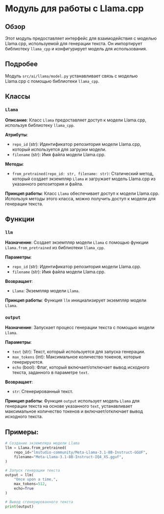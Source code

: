 # Модуль для работы с Llama.cpp

## Обзор

Этот модуль предоставляет интерфейс для взаимодействия с моделью Llama.cpp, используемой для генерации текста. Он импортирует библиотеку `llama_cpp` и конфигурирует модель для использования. 

## Подробее

Модуль `src/ai/llama/model.py` устанавливает связь с моделью Llama.cpp с помощью  библиотеки `llama_cpp`. 

## Классы

### `Llama`

**Описание**: Класс `Llama` предоставляет  доступ к модели Llama.cpp, используя библиотеку `llama_cpp`. 

**Атрибуты**:

* `repo_id` (str): Идентификатор репозитория модели Llama.cpp, который используется для загрузки модели.
* `filename` (str): Имя файла модели Llama.cpp.

**Методы**:

* `from_pretrained(repo_id: str, filename: str)`: Статический метод, который создает экземпляр `Llama` и загружает модель Llama.cpp из указанного репозитория и файла.

**Принцип работы**:
Класс `Llama` обеспечивает доступ к модели Llama.cpp. Используя методы этого класса, можно получить доступ к модели для  генерации текста.

## Функции

### `llm`

**Назначение**:  Создает экземпляр модели `Llama` с помощью функции `Llama.from_pretrained`  из библиотеки `llama_cpp`.

**Параметры**:

* `repo_id` (str): Идентификатор репозитория модели Llama.cpp.
* `filename` (str): Имя файла модели Llama.cpp.

**Возвращает**:
* `Llama`:  Экземпляр модели `Llama`.

**Принцип работы**:
Функция `llm` инициализирует экземпляр модели `Llama`.

### `output`

**Назначение**:  Запускает процесс генерации текста с помощью модели `Llama`.

**Параметры**:

* `text` (str): Текст, который используется для запуска генерации.
* `max_tokens` (int): Максимальное количество токенов, которые генерируются.
* `echo` (bool): Флаг, который включает/отключает вывод исходного текста, заданного в параметре `text`.

**Возвращает**:
* `str`: Сгенерированный текст.

**Принцип работы**:
Функция `output` использует модель `Llama` для генерации текста на основе указанного `text`, устанавливает максимальное количество токенов и  включает/отключает вывод исходного текста.

## Примеры:

```python
# Создание экземпляра модели Llama
llm = Llama.from_pretrained(
    repo_id="lmstudio-community/Meta-Llama-3.1-8B-Instruct-GGUF",
    filename="Meta-Llama-3.1-8B-Instruct-IQ4_XS.gguf",
)

# Запуск генерации текста
output = llm(
    "Once upon a time,",
    max_tokens=512,
    echo=True
)

# Вывод сгенерированного текста
print(output)